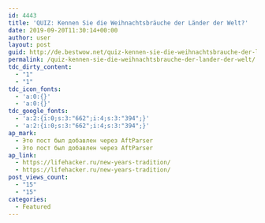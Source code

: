 ```yaml
---
id: 4443
title: 'QUIZ: Kennen Sie die Weihnachtsbräuche der Länder der Welt?'
date: 2019-09-20T11:30:14+00:00
author: user
layout: post
guid: http://de.bestwow.net/quiz-kennen-sie-die-weihnachtsbrauche-der-lander-der-welt/
permalink: /quiz-kennen-sie-die-weihnachtsbrauche-der-lander-der-welt/
tdc_dirty_content:
  - "1"
  - "1"
tdc_icon_fonts:
  - 'a:0:{}'
  - 'a:0:{}'
tdc_google_fonts:
  - 'a:2:{i:0;s:3:"662";i:4;s:3:"394";}'
  - 'a:2:{i:0;s:3:"662";i:4;s:3:"394";}'
ap_mark:
  - Это пост был добавлен через AftParser
  - Это пост был добавлен через AftParser
ap_link:
  - https://lifehacker.ru/new-years-tradition/
  - https://lifehacker.ru/new-years-tradition/
post_views_count:
  - "15"
  - "15"
categories:
  - Featured
---
```

</p>